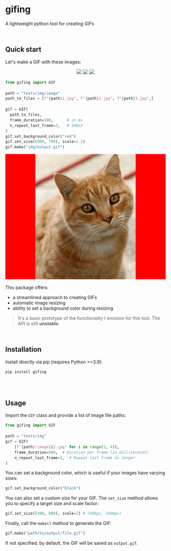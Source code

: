# gifing

A lightweight python tool for creating GIFs

<br>

## Quick start

Let's make a GIF with these images:

<p align="center">
  <img src="tests/img/image2.jpg" width="25%" />
  <img src="tests/img/image1.jpg" width="25%" />
  <img src="tests/img/image3.jpg" width="25%" />
</p>

```python
from gifing import GIF

path = "tests/img/image"
path_to_files = [f"{path}1.jpg", f"{path}2.jpg", f"{path}3.jpg",]

gif = GIF(
  path_to_files,
  frame_duration=500,      # in ms
  n_repeat_last_frame=3,   # 500x3
)
gif.set_background_color("red")
gif.set_size((900, 700), scale=1.2)
gif.make("img/output.gif")
```

![](img/output.gif)

This package offers:

- a streamlined approach to creating GIFs
- automatic image resizing
- ability to set a background color during resizing

> It's a basic prototype of the functionality I envision for this tool. The API is still **unstable**.

<br>

## Installation

Install directly via pip (requires Python >=3.9):

```bash
pip install gifing
```

<br><br>

## Usage

Import the `GIF` class and provide a list of image file paths:

```python
from gifing import GIF

path = "tests/img"
gif = GIF(
    [f"{path}/image{i}.jpg" for i in range(1, 4)],
    frame_duration=800,  # Duration per frame (in milliseconds)
    n_repeat_last_frame=3,  # Repeat last frame 3x longer
)
```

You can set a background color, which is useful if your images have varying sizes:

```python
gif.set_background_color("black")
```

You can also set a custom size for your GIF. The `set_size` method allows you to specify a target size and scale factor:

```python
gif.set_size((300, 800), scale=2) # (600px, 1600px)
```

Finally, call the `make()` method to generate the GIF:

```python
gif.make("path/to/output/file.gif")
```

If not specified, by default, the GIF will be saved as `output.gif`.
